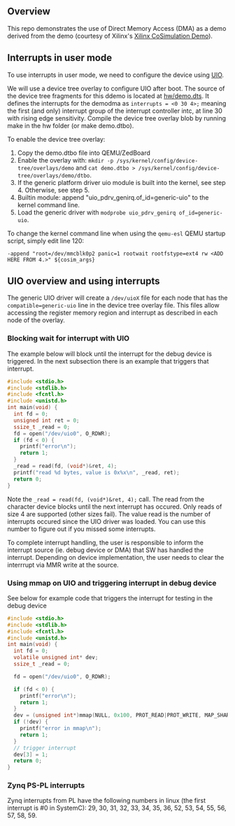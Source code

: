 ## Overview 

This repo demonstrates the use of Direct Memory Access (DMA) as a demo derived from 
the demo (courtesy of Xilinx's [Xilinx CoSimulation Demo](https://github.com/Xilinx/systemctlm-cosim-demo)). 

## Interrupts in user mode

To use interrupts in user mode, we need to configure the device using [UIO](https://www.kernel.org/doc/html/latest/driver-api/uio-howto.html).

We will use a device tree overlay to configure UIO after boot. The source of the device tree fragments for this ddemo is located at [hw/demo.dts](hw/demo.dts). 
It defines the interrupts for the demodma as `interrupts = <0 30 4>;` meaning the first (and only) interrupt group of the interrupt controller intc, at line 30 with rising edge sensitivity.
Compile the device tree overlay blob by running make in the hw folder (or make demo.dtbo).

To enable the device tree overlay:

1. Copy the demo.dtbo file into QEMU/ZedBoard
2. Enable the overlay with: ```mkdir -p /sys/kernel/config/device-tree/overlays/demo``` and ```cat demo.dtbo > /sys/kernel/config/device-tree/overlays/demo/dtbo```. 
3. If the generic platform driver uio module is built into the kernel, see step 4. Otherwise, see step 5.
4. Builtin module: append "uio_pdrv_genirq.of_id=generic-uio" to the kernel command line.
5. Load the generic driver with ```modprobe uio_pdrv_genirq of_id=generic-uio```.

To change the kernel command line when using the ```qemu-esl``` QEMU startup script, simply edit line 120:

```
-append "root=/dev/mmcblk0p2 panic=1 rootwait rootfstype=ext4 rw <ADD HERE FROM 4.>" ${cosim_args}
```

## UIO overview and using interrupts

The generic UIO driver will create a ```/dev/uioX``` file for each node that has the ```compatible=generic-uio``` line in the device tree overlay file. This files allow accessing the register memory region and interrupt as described in each node of the overlay.

### Blocking wait for interrupt with UIO

The example below will block until the interrupt for the debug device is triggered. In the next subsection there is an example that triggers that interrupt.

```c
#include <stdio.h>
#include <stdlib.h>
#include <fcntl.h>
#include <unistd.h>
int main(void) {
  int fd = 0;
  unsigned int ret = 0;
  ssize_t _read = 0;
  fd = open("/dev/uio0", O_RDWR);
  if (fd < 0) {
    printf("error\n");
    return 1;
  }
  _read = read(fd, (void*)&ret, 4);
  printf("read %d bytes, value is 0x%x\n", _read, ret);
  return 0;
}
```

Note the `_read = read(fd, (void*)&ret, 4);` call. The read from the character device blocks until the next interrupt has occured. Only reads of size 4 are supported (other sizes fail). The value read is the number of interrupts occured since the UIO driver was loaded. You can use this number to figure out if you missed some interrupts.

To complete interrupt handling, the user is responsible to inform the interrupt source (ie. debug device or DMA) that SW has handled the interrupt. Depending on device implementation, the user needs to clear the interrrupt via MMR write at the source. 

### Using mmap on UIO and triggering interrupt in debug device

See below for example code that triggers the interrupt for testing in the debug device

```c
#include <stdio.h>
#include <stdlib.h>
#include <fcntl.h>
#include <unistd.h>
int main(void) {
  int fd = 0;
  volatile unsigned int* dev;
  ssize_t _read = 0;

  fd = open("/dev/uio0", O_RDWR);

  if (fd < 0) {
    printf("error\n");
    return 1;
  }
  dev = (unsigned int*)mmap(NULL, 0x100, PROT_READ|PROT_WRITE, MAP_SHARED, fd, 0);
  if (!dev) {
    printf("error in mmap\n");
    return 1;
  }
  // trigger interrupt
  dev[3] = 1;
  return 0;
}
```




### Zynq PS-PL interrupts

Zynq interrupts from PL have the following numbers in linux (the first interrupt is #0 in SystemC):
29, 30, 31, 32, 33, 34, 35, 36, 52, 53, 54, 55, 56, 57, 58, 59.

